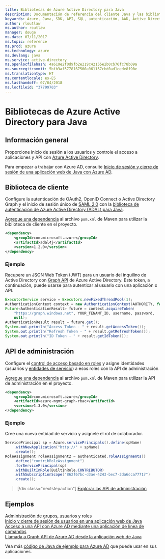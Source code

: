 ```yaml
---
title: Bibliotecas de Azure Active Directory para Java
description: Documentación de referencia del cliente Java y las bibliotecas de administración de Azure Active Directory para Java
keywords: Azure, Java, SDK, API, SQL, autenticación, AAD, Active Directory, Graph, OAuth 2.0
author: rloutlaw
ms.author: routlaw
manager: douge
ms.date: 07/11/2017
ms.topic: reference
ms.prod: azure
ms.technology: azure
ms.devlang: java
ms.service: active-directory
ms.openlocfilehash: 4a610e2f0d9fb2e219c42155e2b0cb76fc78b09a
ms.sourcegitcommit: 5bfb3af5778167500a061157cbd0ad1cede8f90e
ms.translationtype: HT
ms.contentlocale: es-ES
ms.lasthandoff: 07/04/2018
ms.locfileid: "37799703"
---
```

# <a name="azure-active-directory-libraries-for-java"></a>Bibliotecas de Azure Active Directory para Java

## <a name="overview"></a>Información general

Proporcione inicio de sesión a los usuarios y controle el acceso a aplicaciones y API con [Azure Active Directory](/azure/active-directory/active-directory-whatis).

Para empezar a trabajar con Azure AD, consulte [Inicio de sesión y cierre de sesión de una aplicación web de Java con Azure AD](/azure/active-directory/develop/active-directory-devquickstarts-webapp-java).

## <a name="client-library"></a>Biblioteca de cliente

Configure la autenticación de OAuth2, OpenID Connect o Active Directory Graph y el inicio de sesión único de [SAML 2.0](https://docs.microsoft.com/azure/active-directory/develop/active-directory-saml-protocol-reference) con la [biblioteca de autenticación de Azure Active Directory (ADAL) para Java](https://github.com/AzureAD/azure-activedirectory-library-for-java).

[Agregue una dependencia](https://maven.apache.org/guides/getting-started/index.html#How_do_I_use_external_dependencies) al archivo `pom.xml` de Maven para utilizar la biblioteca de cliente en el proyecto.

```XML
<dependency>
    <groupId>com.microsoft.azure</groupId>
    <artifactId>adal4j</artifactId>
    <version>1.2.0</version>
</dependency>
```   

### <a name="example"></a>Ejemplo

Recupere un JSON Web Token (JWT) para un usuario del inquilino de Active Directory con [Graph API](https://docs.microsoft.com/azure/active-directory/develop/active-directory-graph-api) de Azure Active Directory. Este token, a continuación, puede usarse para autenticar al usuario con una aplicación o API.

```java
ExecutorService service = Executors.newFixedThreadPool(1);
AuthenticationContext context = new AuthenticationContext(AUTHORITY, false, service);
Future<AuthenticationResult> future = context.acquireToken(
    "https://graph.windows.net", YOUR_TENANT_ID, username, password,
    null);
AuthenticationResult result = future.get();
System.out.println("Access Token - " + result.getAccessToken());
System.out.println("Refresh Token - " + result.getRefreshToken());
System.out.println("ID Token - " + result.getIdToken());
```

## <a name="management-api"></a>API de administración

Configure el [control de acceso basado en roles](/azure/active-directory/role-based-access-control-what-is) y asigne identidades (usuarios y [entidades de servicio](https://docs.microsoft.com/azure/active-directory/develop/active-directory-application-objects)) a esos roles con la API de administración. 

[Agregue una dependencia](https://maven.apache.org/guides/getting-started/index.html#How_do_I_use_external_dependencies) al archivo `pom.xml` de Maven para utilizar la API de administración en el proyecto.

```XML
<dependency>
    <groupId>com.microsoft.azure</groupId>
    <artifactId>azure-mgmt-graph-rbac</artifactId>
    <version>1.3.0</version>
</dependency>
```

### <a name="example"></a>Ejemplo 

Cree una nueva entidad de servicio y asígnele el rol de colaborador.

```java
ServicePrincipal sp = Azure.servicePrincipals().define(spName)
    .withNewApplication("http://" + spName)
    .create();
RoleAssignment roleAssignment2 = authenticated.roleAssignments()
    .define("contribRoleAssignment")
    .forServicePrincipal(sp)
    .withBuiltInRole(BuiltInRole.CONTRIBUTOR)
    .withSubscriptionScope("862f67bc-d3ae-4243-bec7-3da6dca77717")
    .create();
```

> [!div class="nextstepaction"]
> [Explorar las API de administración](/java/api/activedirectory/management)


## <a name="samples"></a>Ejemplos

[Administración de grupos, usuarios y roles](https://github.com/Azure-Samples/aad-java-manage-users-groups-and-roles)    
[Inicio y cierre de sesión de usuarios en una aplicación web de Java](https://github.com/Azure-Samples/active-directory-java-webapp-openidconnect)    
[Acceso a una API con Azure AD mediante una aplicación de línea de comandos](https://github.com/Azure-Samples/active-directory-java-native-headless)   
[Llamada a Graph API de Azure AD desde la aplicación web de Java](https://github.com/Azure-Samples/active-directory-java-webapp-openidconnect)  

Vea más [código de Java de ejemplo para Azure AD](https://azure.microsoft.com/en-us/resources/samples/?term=active+directory&platform=java) que puede usar en sus aplicaciones.
